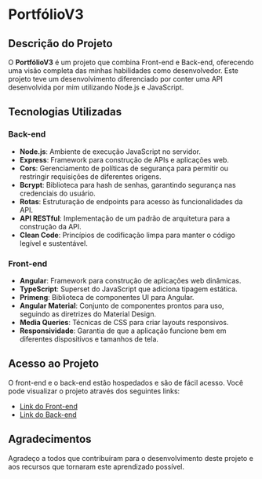 # PortfólioV3

## Descrição do Projeto

O **PortfólioV3** é um projeto que combina Front-end e Back-end, oferecendo uma visão completa das minhas habilidades como desenvolvedor. Este projeto teve um desenvolvimento diferenciado por conter uma API desenvolvida por mim utilizando Node.js e JavaScript.

## Tecnologias Utilizadas

### Back-end

- **Node.js**: Ambiente de execução JavaScript no servidor.
- **Express**: Framework para construção de APIs e aplicações web.
- **Cors**: Gerenciamento de políticas de segurança para permitir ou restringir requisições de diferentes origens.
- **Bcrypt**: Biblioteca para hash de senhas, garantindo segurança nas credenciais do usuário.
- **Rotas**: Estruturação de endpoints para acesso às funcionalidades da API.
- **API RESTful**: Implementação de um padrão de arquitetura para a construção da API.
- **Clean Code**: Princípios de codificação limpa para manter o código legível e sustentável.

### Front-end

- **Angular**: Framework para construção de aplicações web dinâmicas.
- **TypeScript**: Superset do JavaScript que adiciona tipagem estática.
- **Primeng**: Biblioteca de componentes UI para Angular.
- **Angular Material**: Conjunto de componentes prontos para uso, seguindo as diretrizes do Material Design.
- **Media Queries**: Técnicas de CSS para criar layouts responsivos.
- **Responsividade**: Garantia de que a aplicação funcione bem em diferentes dispositivos e tamanhos de tela.

## Acesso ao Projeto

O front-end e o back-end estão hospedados e são de fácil acesso. Você pode visualizar o projeto através dos seguintes links:

- [Link do Front-end](https://portfolio-v3-topaz-tau.vercel.app/home)
- [Link do Back-end](https://myapi-main.onrender.com)

## Agradecimentos

Agradeço a todos que contribuíram para o desenvolvimento deste projeto e aos recursos que tornaram este aprendizado possível.